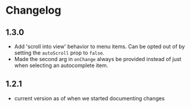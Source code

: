 # Changelog

## 1.3.0
- Add 'scroll into view' behavior to menu items. Can be opted out of by setting the `autoScroll` prop to `false`.
- Made the second arg in `onChange` always be provided instead of just when selecting an autocomplete item.

## 1.2.1
- current version as of when we started documenting changes
